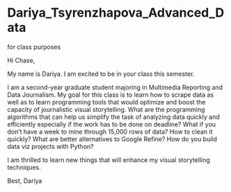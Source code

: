 # Dariya_Tsyrenzhapova_Advanced_Data
for class purposes

Hi Chase, 

My name is Dariya. I am excited to be in your class this semester. 

I am a second-year graduate student majoring in Multimedia Reporting and Data Journalism. My goal for this class is to learn how to scrape data as well as to learn programming tools that would optimize and boost the capacity of journalistic visual storytelling. What are the programming algorithms that can help us simplify the task of analyzing data quickly and efficiently especially if the work has to be done on deadline? What if you don’t have a week to mine through 15,000 rows of data? How to clean it quickly? What are better alternatives to Google Refine? How do you build data viz projects with Python?

I am thrilled to learn new things that will enhance my visual storytelling techniques.

Best,
Dariya

